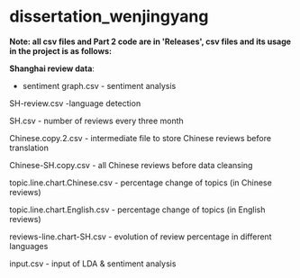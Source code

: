 # dissertation_wenjingyang

****Note: all csv files and Part 2 code are in 'Releases', csv files and its usage in the project is as follows:****

**Shanghai review data**:

- sentiment graph.csv - sentiment analysis

SH-review.csv -language detection

SH.csv - number of reviews every three month

Chinese.copy.2.csv - intermediate file to store Chinese reviews before translation

Chinese-SH.copy.csv - all Chinese reviews before data cleansing

topic.line.chart.Chinese.csv - percentage change of topics (in Chinese reviews)

topic.line.chart.English.csv - percentage change of topics (in English reviews)

reviews-line.chart-SH.csv - evolution of review percentage in different languages

input.csv - input of LDA & sentiment analysis
